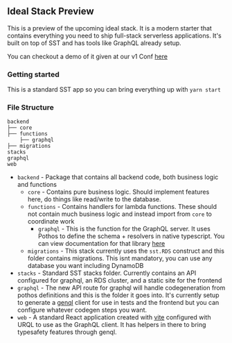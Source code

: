 ## Ideal Stack Preview

This is a preview of the upcoming ideal stack. It is a modern starter that contains everything you need to ship full-stack serverless applications. It's built on top of SST and has tools like GraphQL already setup.

You can checkout a demo of it given at our v1 Conf [here](https://youtu.be/6FzLjpMYcu8?t=5182)

### Getting started

This is a standard SST app so you can bring everything up with `yarn start`

### File Structure

```
backend
├── core
├── functions
    ├── graphql
├── migrations
stacks
graphql
web
```

- `backend` - Package that contains all backend code, both business logic and functions
  - `core` - Contains pure business logic. Should implement features here, do things like read/write to the database.
  - `functions` - Contains handlers for lambda functions. These should not contain much business logic and instead import from `core` to coordinate work
    - `graphql` - This is the function for the GraphQL server. It uses Pothos to define the schema + resolvers in native typescript. You can view documentation for that library [here](https://pothos-graphql.dev/)
  - `migrations` - This stack currently uses the `sst.RDS` construct and this folder contains migrations. This isnt mandatory, you can use any database you want including DynamoDB
- `stacks` - Standard SST stacks folder. Currently contains an API configured for graphql, an RDS cluster, and a static site for the frontend
- `graphql` - The new API route for graphql will handle codegeneration from pothos definitions and this is the folder it goes into. It's currently setup to generate a [genql](https://genql.vercel.app/) client for use in tests and the frontend but you can configure whatever codegen steps you want.
- `web` - A standard React application created with [vite](https://vitejs.dev/) configured with URQL to use as the GraphQL client. It has helpers in there to bring typesafety features through genql.
